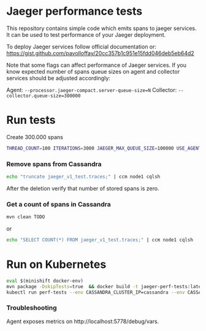 # Jaeger performance tests

This repository contains simple code which emits spans to jaeger services. 
It can be used to test performance of your Jaeger deployment.

To deploy Jaeger services follow official documentation or: https://gist.github.com/pavolloffay/20cc357b1c951e15fdd046deb5eb64d2

Note that some flags can affect performance of Jaeger services. If you know expected number of spans
queue sizes on agent and collector services should be adjusted accordingly:

Agent: `--processor.jaeger-compact.server-queue-size=N`
Collector: `--collector.queue-size=300000`

# Run tests

Create 300.000 spans

```bash
THREAD_COUNT=100 ITERATIONS=3000 JAEGER_MAX_QUEUE_SIZE=100000 USE_AGENT_OR_COLLECTOR=collector mvn exec:java
```

### Remove spans from Cassandra
```bash
echo "truncate jaeger_v1_test.traces;" | ccm node1 cqlsh
```

After the deletion verify that number of stored spans is zero.

### Get a count of spans in Cassandra
```bash
mvn clean TODO
```

or 

```bash
echo "SELECT COUNT(*) FROM jaeger_v1_test.traces;" | ccm node1 cqlsh
```

# Run on Kubernetes 
```bash
eval $(minishift docker-env)
mvn package -DskipTests=true  && docker build -t jaeger-perf-tests:latest .
kubectl run perf-tests --env CASSANDRA_CLUSTER_IP=cassandra --env CASSANDRA_KEYSPACE_NAME=jaeger_v1_dc1 --env JAEGER_COLLECTOR_HOST=jaeger-collector --env JAEGER_COLLECTOR_PORT=14268 --image-pull-policy=IfNotPresent --restart=Never --image=jaeger-perf-tests:latest
```

### Troubleshooting
Agent exposes metrics on http://localhost:5778/debug/vars.


